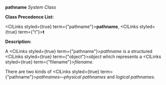 **pathname** *System Class* 



**Class Precedence List:** 



<ClLinks styled={true} term={"pathname"}><b>pathname</b></ClLinks>, <ClLinks styled={true} term={"t"}><b>t</b></ClLinks> 



**Description:** 



A <ClLinks styled={true} term={"pathname"}><i>pathname</i></ClLinks> is a structured <ClLinks styled={true} term={"object"}><i>object</i></ClLinks> which represents a <ClLinks styled={true} term={"filename"}><i>filename</i></ClLinks>. 



There are two kinds of <ClLinks styled={true} term={"pathname"}><i>pathnames</i></ClLinks>—*physical pathnames* and *logical pathnames*. 




